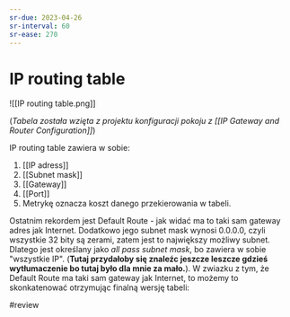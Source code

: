 ```yaml
---
sr-due: 2023-04-26
sr-interval: 60
sr-ease: 270
---
```


# IP routing table
![[IP routing table.png]]

(*Tabela została wzięta z projektu konfiguracji pokoju z [[IP Gateway and Router Configuration]]*)

IP routing table zawiera w sobie:
1. [[IP adress]] 
2. [[Subnet mask]]
3. [[Gateway]]
4. [[Port]]
5. Metrykę oznacza koszt danego przekierowania w tabeli. 

Ostatnim rekordem jest Default Route - jak widać ma to taki sam gateway adres jak Internet. Dodatkowo jego subnet mask wynosi $0.0.0.0$, czyli wszystkie 32 bity są zerami, zatem jest to największy możliwy subnet. Dlatego jest określany jako *all pass subnet mask*, bo zawiera w sobie "wszystkie IP".  (**Tutaj przydałoby się znaleźc jeszcze leszcze gdzieś wytłumaczenie bo tutaj było dla mnie za mało.**). W zwiazku z tym, że Default Route ma taki sam gateway jak Internet, to możemy to skonkatenować otrzymując finalną wersję tabeli:

#review